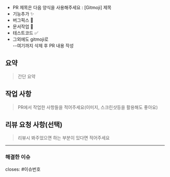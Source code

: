 - PR 제목은 다음 양식을 사용해주세요 : [Gitmoji] 제목
- 기능추가 :sparkles:
- 버그픽스 :bug:
- 문서작업 :memo:
- 테스트코드 :white_check_mark:
- 그외에도 gitmoji로  
  --여기까지 삭제 후 PR 내용 작성

## 요약

> 간단 요약

## 작업 사항

> PR에서 작업한 사항들을 적어주세요(이미지, 스크린샷등을 활용해도 좋아요)

## 리뷰 요청 사항(선택)

> 리뷰시 봐주었으면 하는 부분이 있다면 적어주세요

---

### 해결한 이슈

closes: #이슈번호
